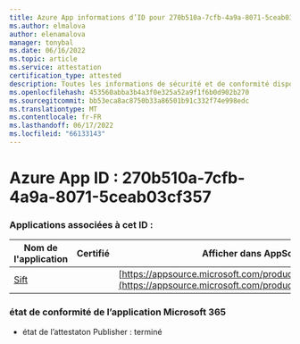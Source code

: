 ```yaml
---
title: Azure App informations d’ID pour 270b510a-7cfb-4a9a-8071-5ceab03cf357
ms.author: elmalova
author: elenamalova
manager: tonybal
ms.date: 06/16/2022
ms.topic: article
ms.service: attestation
certification_type: attested
description: Toutes les informations de sécurité et de conformité disponibles pour 270b510a-7cfb-4a9a-8071-5ceab03cf357.
ms.openlocfilehash: 453560abba3b4a3f0e325a52a9f1f6b0d902b270
ms.sourcegitcommit: bb53eca8ac8750b33a86501b91c332f74e998edc
ms.translationtype: MT
ms.contentlocale: fr-FR
ms.lasthandoff: 06/17/2022
ms.locfileid: "66133143"
---
```

# <a name="azure-app-id-270b510a-7cfb-4a9a-8071-5ceab03cf357"></a>Azure App ID : 270b510a-7cfb-4a9a-8071-5ceab03cf357


### <a name="apps-associated-with-this-id"></a>Applications associées à cet ID :
| **Nom de l'application** | **Certifié** | **Afficher dans AppSource** |
|--------------|---------------|-----------------------|
| [Sift](../forward/WA200002545.md) |  | [https://appsource.microsoft.com/product/office/WA200002545](https://appsource.microsoft.com/product/office/WA200002545) |

### <a name="microsoft-365-app-compliance-status"></a>état de conformité de l’application Microsoft 365
- état de l’attestaton Publisher : terminé
